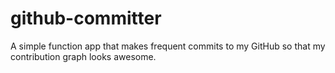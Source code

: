 # github-committer

A simple function app that makes frequent commits to my GitHub so that my contribution graph looks awesome.
